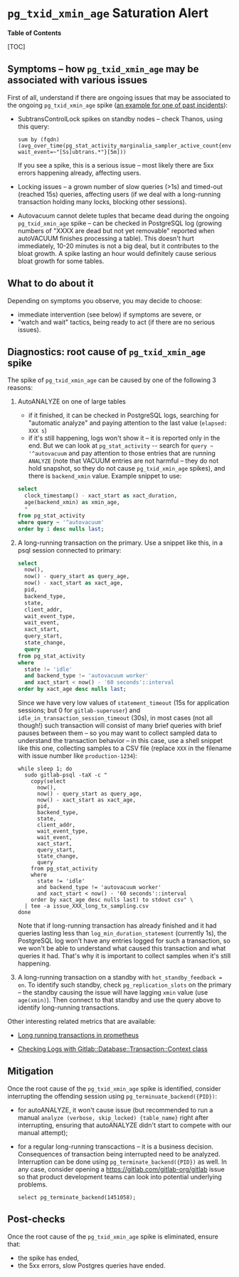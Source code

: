# `pg_txid_xmin_age` Saturation Alert

**Table of Contents**

[TOC]

## Symptoms – how `pg_txid_xmin_age` may be associated with various issues

First of all, understand if there are ongoing issues that may be associated to the ongoing `pg_txid_xmin_age` spike ([an example for one of past incidents](https://thanos.gitlab.net/graph?g0.expr=%20%20sum%20by%20(fqdn)%20(avg_over_time(pg_stat_activity_marginalia_sampler_active_count%7Benv%3D%22gprd%22%2C%20wait_event%3D~%22%5BSs%5Dubtrans.*%22%7D%5B5m%5D))&g0.tab=0&g0.stacked=0&g0.range_input=2h&g0.max_source_resolution=0s&g0.deduplicate=1&g0.partial_response=0&g0.store_matches=%5B%5D&g0.end_input=2021-10-18%2016%3A53%3A58&g0.moment_input=2021-10-18%2016%3A53%3A58)):

- SubtransControlLock spikes on standby nodes – check Thanos, using this query:

    ```promql
    sum by (fqdn) (avg_over_time(pg_stat_activity_marginalia_sampler_active_count{env="gprd", wait_event=~"[Ss]ubtrans.*"}[5m]))
    ```

    If you see a spike, this is a serious issue – most likely there are 5xx errors happening already, affecting users.
- Locking issues – a grown number of slow queries (>1s) and timed-out (reached 15s) queries, affecting users (if we deal with a long-running transaction holding many locks, blocking other sessions).
- Autovacuum cannot delete tuples that became dead during the ongoing `pg_txid_xmin_age` spike – can be checked in PostgreSQL log (growing numbers of "XXXX are dead but not yet removable" reported when autoVACUUM finishes processing a table). This doesn't hurt immediately, 10-20 minutes is not a big deal, but it contributes to the bloat growth. A spike lasting an hour would definitely cause serious bloat growth for some tables.

## What to do about it

Depending on symptoms you observe, you may decide to choose:

- immediate intervention (see below) if symptoms are severe, or
- "watch and wait" tactics, being ready to act (if there are no serious issues).

## Diagnostics: root cause of `pg_txid_xmin_age` spike

The spike of `pg_txid_xmin_age` can be caused by one of the following 3 reasons:

1. AutoANALYZE on one of large tables
    - if it finished, it can be checked in PostgreSQL logs, searching for "automatic analyze" and paying attention to the last value (`elapsed: XXX s`)
    - if it's still happening, logs won't show it – it is reported only in the end. But we can look at `pg_stat_activity` -- search for `query ~ '^autovacuum` and pay attention to those entries that are running `ANALYZE` (note that VACUUM entries are not harmful – they do not hold snapshot, so they do not cause `pg_txid_xmin_age` spikes), and there is `backend_xmin` value. Example snippet to use:

    ```sql
    select
      clock_timestamp() - xact_start as xact_duration,
      age(backend_xmin) as xmin_age,
      *
    from pg_stat_activity
    where query ~ '^autovacuum'
    order by 1 desc nulls last;
    ```

1. A long-running transaction on the primary. Use a snippet like this, in a psql session connected to primary:

    ```sql
    select
      now(),
      now() - query_start as query_age,
      now() - xact_start as xact_age,
      pid,
      backend_type,
      state,
      client_addr,
      wait_event_type,
      wait_event,
      xact_start,
      query_start,
      state_change,
      query
    from pg_stat_activity
    where
      state != 'idle'
      and backend_type != 'autovacuum worker'
      and xact_start < now() - '60 seconds'::interval
    order by xact_age desc nulls last;
    ```

    Since we have very low values of `statement_timeout` (15s for application sessions; but 0 for `gitlab-superuser`) and `idle_in_transaction_session_timeout` (30s), in most cases (not all though!) such transaction will consist of many brief queries with brief pauses between them – so you may want to collect sampled data to understand the transaction behavior – in this case, use a shell snippet like this one, collecting samples to a CSV file (replace `XXX` in the filename with issue number like `production-1234`):

    ```shell
    while sleep 1; do
      sudo gitlab-psql -taX -c "
        copy(select
          now(),
          now() - query_start as query_age,
          now() - xact_start as xact_age,
          pid,
          backend_type,
          state,
          client_addr,
          wait_event_type,
          wait_event,
          xact_start,
          query_start,
          state_change,
          query
        from pg_stat_activity
        where
          state != 'idle'
          and backend_type != 'autovacuum worker'
          and xact_start < now() - '60 seconds'::interval
        order by xact_age desc nulls last) to stdout csv" \
      | tee -a issue_XXX_long_tx_sampling.csv
    done
    ```

    Note that if long-running transaction has already finished and it had queries lasting less than `log_min_duration_statement` (currently 1s), the PostgreSQL log won't have any entries logged for such a transaction, so we won't be able to understand what caused this transaction and what queries it had. That's why it is important to collect samples when it's still happening.
1. A long-running transaction on a standby with `hot_standby_feedback = on`. To identify such standby, check `pg_replication_slots` on the primary – the standby causing the issue will have lagging `xmin` value (use `age(xmin)`). Then connect to that standby and use the query above to identify long-running transactions.

Other interesting related metrics that are available:

- [Long running transactions in prometheus](https://thanos.gitlab.net/graph?g0.expr=pg_long_running_transactions_marginalia_max_age_in_seconds%7Benv%3D%22gprd%22%7D&g0.tab=0&g0.stacked=0&g0.range_input=1d&g0.max_source_resolution=0s&g0.deduplicate=1&g0.partial_response=0&g0.store_matches=%5B%5D&g0.end_input=2021-10-18%2022%3A20%3A28&g0.moment_input=2021-10-18%2022%3A20%3A28)

- [Checking Logs with Gitlab::Database::Transaction::Context class](https://log.gprd.gitlab.net/goto/d9cc2db2b160a786fe883d24922793ce)

## Mitigation

Once the root cause of the `pg_txid_xmin_age` spike is identified, consider interrupting the offending session using `pg_terminuate_backend({PID})`:

- for autoANALYZE, it won't cause issue (but recommended to run a manual `analyze (verbose, skip_locked) {table_name}` right after interrupting, ensuring that autoANALYZE didn't start to compete with our manual attempt);
- for a regular long-running transcactions – it is a business decision. Consequences of transaction being interrupted need to be analyzed. Interruption can be done using `pg_terminate_backend({PID})` as well. In any case, consider opening a <https://gitlab.com/gitlab-org/gitlab> issue so that product development teams can look into potential underlying problems.

    ```
    select pg_terminate_backend(1451058);
    ```

## Post-checks

Once the root cause of the `pg_txid_xmin_age` spike is eliminated, ensure that:

- the spike has ended,
- the 5xx errors, slow Postgres queries have ended.
